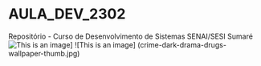 # AULA_DEV_2302

Repositório - Curso de Desenvolvimento de Sistemas SENAI/SESI Sumaré 
![This is an image](https://images.foxtv.com/static.foxla.com/www.foxla.com/content/uploads/2023/02/932/524/Jordan-Carter.jpg?ve=1&tl=1)]
![This is an image] (crime-dark-drama-drugs-wallpaper-thumb.jpg)



